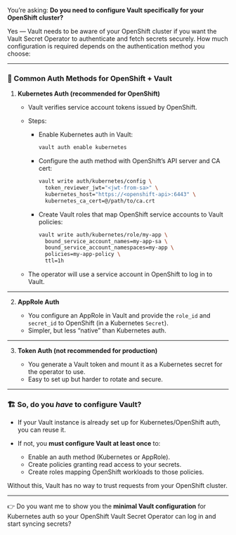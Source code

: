 You’re asking: **Do you need to configure Vault specifically for your OpenShift cluster?**

Yes — Vault needs to be aware of your OpenShift cluster if you want the Vault Secret Operator to authenticate and fetch secrets securely. How much configuration is required depends on the authentication method you choose:

---

### 🔑 Common Auth Methods for OpenShift + Vault

1. **Kubernetes Auth (recommended for OpenShift)**

   * Vault verifies service account tokens issued by OpenShift.

   * Steps:

     * Enable Kubernetes auth in Vault:

       ```bash
       vault auth enable kubernetes
       ```
     * Configure the auth method with OpenShift’s API server and CA cert:

       ```bash
       vault write auth/kubernetes/config \
         token_reviewer_jwt="<jwt-from-sa>" \
         kubernetes_host="https://<openshift-api>:6443" \
         kubernetes_ca_cert=@/path/to/ca.crt
       ```
     * Create Vault roles that map OpenShift service accounts to Vault policies:

       ```bash
       vault write auth/kubernetes/role/my-app \
         bound_service_account_names=my-app-sa \
         bound_service_account_namespaces=my-app \
         policies=my-app-policy \
         ttl=1h
       ```

   * The operator will use a service account in OpenShift to log in to Vault.

---

2. **AppRole Auth**

   * You configure an AppRole in Vault and provide the `role_id` and `secret_id` to OpenShift (in a Kubernetes `Secret`).
   * Simpler, but less “native” than Kubernetes auth.

---

3. **Token Auth (not recommended for production)**

   * You generate a Vault token and mount it as a Kubernetes secret for the operator to use.
   * Easy to set up but harder to rotate and secure.

---

### 🏗️ So, do you *have* to configure Vault?

* If your Vault instance is already set up for Kubernetes/OpenShift auth, you can reuse it.
* If not, you **must configure Vault at least once** to:

  * Enable an auth method (Kubernetes or AppRole).
  * Create policies granting read access to your secrets.
  * Create roles mapping OpenShift workloads to those policies.

Without this, Vault has no way to trust requests from your OpenShift cluster.

---

👉 Do you want me to show you the **minimal Vault configuration** for Kubernetes auth so your OpenShift Vault Secret Operator can log in and start syncing secrets?
